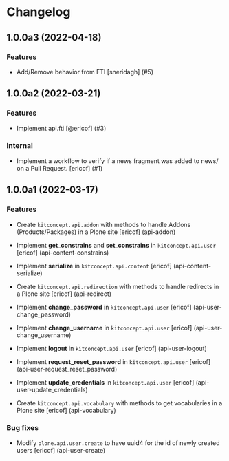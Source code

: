 # Changelog

<!-- TOWNCRIER -->

## 1.0.0a3 (2022-04-18)

### Features

- Add/Remove behavior from FTI [sneridagh]
  (#5)


## 1.0.0a2 (2022-03-21)

### Features

- Implement api.fti [@ericof]
  (#3)

### Internal

- Implement a workflow to verify if a news fragment was added to news/ on a Pull Request. [ericof]
  (#1)


## 1.0.0a1 (2022-03-17)

### Features

- Create `kitconcept.api.addon` with methods to handle Addons (Products/Packages) in a Plone site [ericof]
  (api-addon)

- Implement **get_constrains** and **set_constrains** in `kitconcept.api.user` [ericof]
  (api-content-constrains)

- Implement **serialize** in `kitconcept.api.content` [ericof]
  (api-content-serialize)

- Create `kitconcept.api.redirection` with methods to handle redirects in a Plone site [ericof]
  (api-redirect)

- Implement **change_password** in `kitconcept.api.user` [ericof]
  (api-user-change_password)

- Implement **change_username** in `kitconcept.api.user` [ericof]
  (api-user-change_username)

- Implement **logout** in `kitconcept.api.user` [ericof]
  (api-user-logout)

- Implement **request_reset_password** in `kitconcept.api.user` [ericof]
  (api-user-request_reset_password)

- Implement **update_credentials** in `kitconcept.api.user` [ericof]
  (api-user-update_credentials)

- Create `kitconcept.api.vocabulary` with methods to get vocabularies in a Plone site [ericof]
  (api-vocabulary)

### Bug fixes

- Modify `plone.api.user.create` to have uuid4 for the id of newly created users [ericof]
  (api-user-create)
